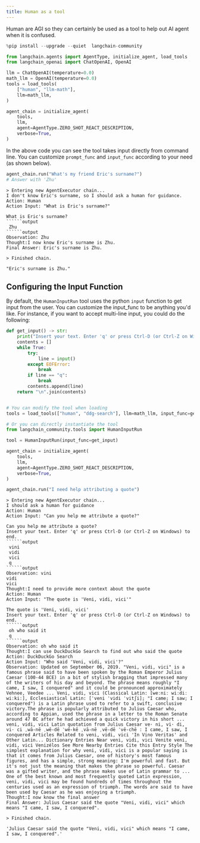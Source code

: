 ```yaml
---
title: Human as a tool
---
```


Human are AGI so they can certainly be used as a tool to help out AI agent
when it is confused.


```python
%pip install --upgrade --quiet  langchain-community
```


```python
from langchain.agents import AgentType, initialize_agent, load_tools
from langchain_openai import ChatOpenAI, OpenAI

llm = ChatOpenAI(temperature=0.0)
math_llm = OpenAI(temperature=0.0)
tools = load_tools(
    ["human", "llm-math"],
    llm=math_llm,
)

agent_chain = initialize_agent(
    tools,
    llm,
    agent=AgentType.ZERO_SHOT_REACT_DESCRIPTION,
    verbose=True,
)
```

In the above code you can see the tool takes input directly from command line.
You can customize `prompt_func` and `input_func` according to your need (as shown below).


```python
agent_chain.run("What's my friend Eric's surname?")
# Answer with 'Zhu'
```
```output
> Entering new AgentExecutor chain...
I don't know Eric's surname, so I should ask a human for guidance.
Action: Human
Action Input: "What is Eric's surname?"

What is Eric's surname?
``````output
 Zhu
``````output
Observation: Zhu
Thought:I now know Eric's surname is Zhu.
Final Answer: Eric's surname is Zhu.

> Finished chain.
```


```output
"Eric's surname is Zhu."
```


## Configuring the Input Function

By default, the `HumanInputRun` tool uses the python `input` function to get input from the user.
You can customize the input_func to be anything you'd like.
For instance, if you want to accept multi-line input, you could do the following:


```python
def get_input() -> str:
    print("Insert your text. Enter 'q' or press Ctrl-D (or Ctrl-Z on Windows) to end.")
    contents = []
    while True:
        try:
            line = input()
        except EOFError:
            break
        if line == "q":
            break
        contents.append(line)
    return "\n".join(contents)


# You can modify the tool when loading
tools = load_tools(["human", "ddg-search"], llm=math_llm, input_func=get_input)
```


```python
# Or you can directly instantiate the tool
from langchain_community.tools import HumanInputRun

tool = HumanInputRun(input_func=get_input)
```


```python
agent_chain = initialize_agent(
    tools,
    llm,
    agent=AgentType.ZERO_SHOT_REACT_DESCRIPTION,
    verbose=True,
)
```


```python
agent_chain.run("I need help attributing a quote")
```
```output
> Entering new AgentExecutor chain...
I should ask a human for guidance
Action: Human
Action Input: "Can you help me attribute a quote?"

Can you help me attribute a quote?
Insert your text. Enter 'q' or press Ctrl-D (or Ctrl-Z on Windows) to end.
``````output
 vini
 vidi
 vici
 q
``````output
Observation: vini
vidi
vici
Thought:I need to provide more context about the quote
Action: Human
Action Input: "The quote is 'Veni, vidi, vici'"

The quote is 'Veni, vidi, vici'
Insert your text. Enter 'q' or press Ctrl-D (or Ctrl-Z on Windows) to end.
``````output
 oh who said it
 q
``````output
Observation: oh who said it
Thought:I can use DuckDuckGo Search to find out who said the quote
Action: DuckDuckGo Search
Action Input: "Who said 'Veni, vidi, vici'?"
Observation: Updated on September 06, 2019. "Veni, vidi, vici" is a famous phrase said to have been spoken by the Roman Emperor Julius Caesar (100-44 BCE) in a bit of stylish bragging that impressed many of the writers of his day and beyond. The phrase means roughly "I came, I saw, I conquered" and it could be pronounced approximately Vehnee, Veedee ... Veni, vidi, vici (Classical Latin: [weːniː wiːdiː wiːkiː], Ecclesiastical Latin: [ˈveni ˈvidi ˈvitʃi]; "I came; I saw; I conquered") is a Latin phrase used to refer to a swift, conclusive victory.The phrase is popularly attributed to Julius Caesar who, according to Appian, used the phrase in a letter to the Roman Senate around 47 BC after he had achieved a quick victory in his short ... veni, vidi, vici Latin quotation from Julius Caesar ve· ni, vi· di, vi· ci ˌwā-nē ˌwē-dē ˈwē-kē ˌvā-nē ˌvē-dē ˈvē-chē : I came, I saw, I conquered Articles Related to veni, vidi, vici 'In Vino Veritas' and Other Latin... Dictionary Entries Near veni, vidi, vici Venite veni, vidi, vici Venizélos See More Nearby Entries Cite this Entry Style The simplest explanation for why veni, vidi, vici is a popular saying is that it comes from Julius Caesar, one of history's most famous figures, and has a simple, strong meaning: I'm powerful and fast. But it's not just the meaning that makes the phrase so powerful. Caesar was a gifted writer, and the phrase makes use of Latin grammar to ... One of the best known and most frequently quoted Latin expression, veni, vidi, vici may be found hundreds of times throughout the centuries used as an expression of triumph. The words are said to have been used by Caesar as he was enjoying a triumph.
Thought:I now know the final answer
Final Answer: Julius Caesar said the quote "Veni, vidi, vici" which means "I came, I saw, I conquered".

> Finished chain.
```


```output
'Julius Caesar said the quote "Veni, vidi, vici" which means "I came, I saw, I conquered".'
```



```python

```

